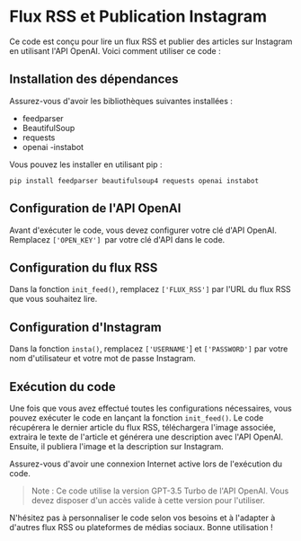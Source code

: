 # Flux RSS et Publication Instagram

Ce code est conçu pour lire un flux RSS et publier des articles sur Instagram en utilisant l'API OpenAI. Voici comment utiliser ce code :

## Installation des dépendances

Assurez-vous d'avoir les bibliothèques suivantes installées :
- feedparser 
- BeautifulSoup
- requests
- openai
-instabot

Vous pouvez les installer en utilisant pip :

`pip install feedparser beautifulsoup4 requests openai instabot`

## Configuration de l'API OpenAI

Avant d'exécuter le code, vous devez configurer votre clé d'API OpenAI. Remplacez `['OPEN_KEY'] `par votre clé d'API dans le code.

## Configuration du flux RSS

Dans la fonction `init_feed()`, remplacez `['FLUX_RSS']` par l'URL du flux RSS que vous souhaitez lire.

## Configuration d'Instagram

Dans la fonction `insta()`, remplacez `['USERNAME'`] et `['PASSWORD']` par votre nom d'utilisateur et votre mot de passe Instagram.

## Exécution du code
Une fois que vous avez effectué toutes les configurations nécessaires, vous pouvez exécuter le code en lançant la fonction `init_feed()`. Le code récupérera le dernier article du flux RSS, téléchargera l'image associée, extraira le texte de l'article et générera une description avec l'API OpenAI. Ensuite, il publiera l'image et la description sur Instagram.

Assurez-vous d'avoir une connexion Internet active lors de l'exécution du code.

>Note : Ce code utilise la version GPT-3.5 Turbo de l'API OpenAI. Vous devez disposer d'un accès valide à cette version pour l'utiliser.

N'hésitez pas à personnaliser le code selon vos besoins et à l'adapter à d'autres flux RSS ou plateformes de médias sociaux. Bonne utilisation !
